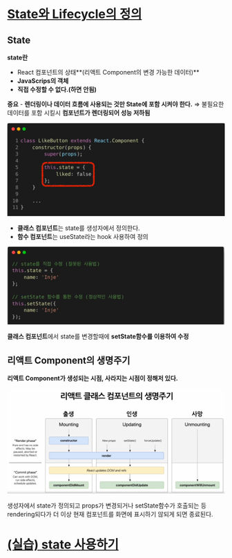 # [State와 Lifecycle의 정의](https://www.inflearn.com/course/%EC%B2%98%EC%9D%8C-%EB%A7%8C%EB%82%9C-%EB%A6%AC%EC%95%A1%ED%8A%B8/unit/113273)

## State

**state란** 

- React 컴포넌트의 상태**(리액트 Component의 변경 가능한 데이터)**
- **JavaScrips의 객체**
- **직접 수정할 수 없다.(하면 안됨)**

**중요** - **렌더링이나 데이터 흐름에 사용되는 것만 State에 포함 시켜야 한다.** ⇒ 불필요한 데이터를 포함 시킬시 **컴포넌트가 렌더링되어 성능 저하됨**

![alt text](<imges/image (17).png>)


- **클래스 컴포넌트**는 state를 생성자에서 정의한다.
- **함수 컴포넌트**는 useState라는 hook 사용하여 정의

![alt text](<imges/image (18).png>)


**클래스 컴포넌트**에서 state를 변경할때에 **setState함수를 이용하여 수정**

## 리액트 Component의 생명주기

**리액트 Component가 생성되는 시점, 사라지는 시점이 정해저 있다.**

![alt text](<imges/image (19).png>)


생성자에서 state가 정의되고 props가 변경되거나 setState함수가 호출되는 등 rendering되다가 더 이상 현재 컴포넌트를 화면에 표시하기 않되게 되면 종료된다.

# [(실습) state 사용하기](https://www.inflearn.com/course/%EC%B2%98%EC%9D%8C-%EB%A7%8C%EB%82%9C-%EB%A6%AC%EC%95%A1%ED%8A%B8/unit/113274)